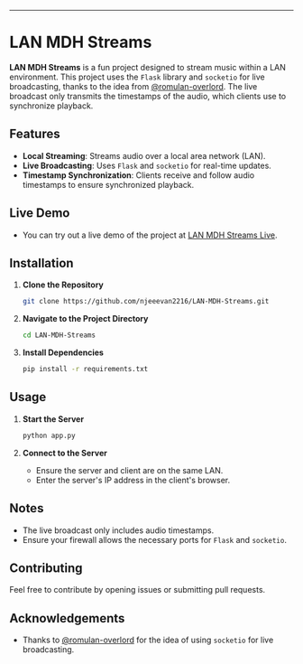 ---

# LAN MDH Streams

**LAN MDH Streams** is a fun project designed to stream music within a LAN environment. This project uses the `Flask` library and `socketio` for live broadcasting, thanks to the idea from [@romulan-overlord](https://github.com/romulan-overlord). The live broadcast only transmits the timestamps of the audio, which clients use to synchronize playback.

## Features

- **Local Streaming**: Streams audio over a local area network (LAN).
- **Live Broadcasting**: Uses `Flask` and `socketio` for real-time updates.
- **Timestamp Synchronization**: Clients receive and follow audio timestamps to ensure synchronized playback.

## Live Demo

- You can try out a live demo of the project at [LAN MDH Streams Live](https://lan-mdh-streams-live.vercel.app/).

## Installation

1. **Clone the Repository**

    ```bash
    git clone https://github.com/njeeevan2216/LAN-MDH-Streams.git
    ```

2. **Navigate to the Project Directory**

    ```bash
    cd LAN-MDH-Streams
    ```

3. **Install Dependencies**

    ```bash
    pip install -r requirements.txt
    ```

## Usage

1. **Start the Server**

    ```bash
    python app.py
    ```

2. **Connect to the Server**

    - Ensure the server and client are on the same LAN.
    - Enter the server's IP address in the client's browser.

## Notes

- The live broadcast only includes audio timestamps.
- Ensure your firewall allows the necessary ports for `Flask` and `socketio`.

## Contributing

Feel free to contribute by opening issues or submitting pull requests.

## Acknowledgements

- Thanks to [@romulan-overlord](https://github.com/romulan-overlord) for the idea of using `socketio` for live broadcasting.
